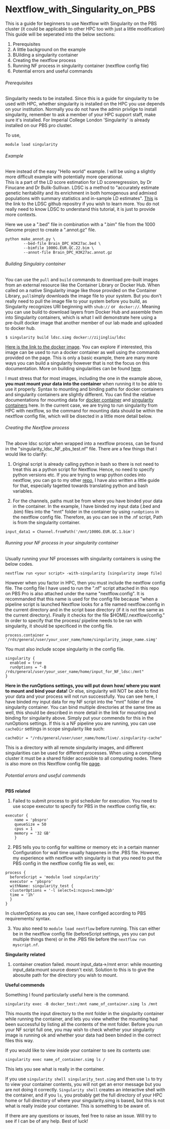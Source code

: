 # Nextflow_with_Singularity_on_PBS
This is a guide for beginners to use Nextflow with Singularity on the PBS cluster (it could be applicable to other HPC too with just a little modification)
This guide will be seperated into the below sections:
1. Prerequisites 
2. A little background on the example 
3. BUilding a singularity container 
4. Creating the nextflow process 
5. Running NF process in singularity container (nextflow config file) 
6. Potential errors and useful commands 

###### Prerequisites
Singularity needs to be installed.
Since this is a guide for singularity to be used with HPC, whether singularity is installed on the HPC you use depends on your institution. 
Normally you do not have the admin privlige to install singularity, remember to ask a member of your HPC support staff, make sure it's installed. 
For Imperial College London 'Singularity' is already installed on our PBS pro cluster. 

To use, 

```
module load singularity
``` 

###### Example
Here instead of the easy "Hello world" example. I will be using a slightly more difficult example with potentially more operational.  
This is a part of the LD score estimation for LD scoreregression, by Dr Finucane and Dr Bulik-Sullivan. 
LDSC is a method to "accurately estimate genetic heritability and its enrichment in both homogenous and admixed populations with summary statistics 
and in-sample LD estimates". 
[This](https://github.com/bulik/ldsc/wiki/LD-Score-Estimation-Tutorial) is the link to the LDSC github repositry if you wish to learn more. You do not really need to know LDSC to understand this tutorial, it is just to provide more contexts. 

Here we use a ".bed" file in combination with a ".bim" file from the 1000 Genome project to create a ".annot.gz" file. 
```
python make_annot.py \
		--bed-file Brain_DPC_H3K27ac.bed \
		--bimfile 1000G.EUR.QC.22.bim \
		--annot-file Brain_DPC_H3K27ac.annot.gz  
```
###### Building Singulairy container 

You can use the ```pull``` and ``` build ``` commands to download pre-built images from an external resource like the Container
Library or Docker Hub.
When called on a native Singularity image like those provided on the Container Library, ```pull```simply downloads the image file to your system. 
But you don't really need to pull the image file to your system before you build, as Singularity recognizes URI beginning with ```shub://``` or ``` docker://```. 
Meaning you can use build to download layers from Docker Hub and assemble them into Singularity containers, which is what I will demonstrate here using a pre-built docker image that another member of our lab made and uploaded to docker hub. 
```
$ singularity build ldsc.simg docker://zijingliu/ldsc
```
[Here is the link to the docker image](https://hub.docker.com/r/zijingliu/ldsc). 
You can explore if interested, this image can be used to run a docker container as well using the commands provided on the page. 
This is only a basic example, there are many more ways you can build a singularity however that is not the focus on this documentation. More on building singularities can be found [here](https://singularity.lbl.gov/docs-build-container#creating---writable-images-and---sandbox-directories). 

I must stress that for most images, including the one in the example above, **you must mount your data into the container** when running it to be able to use it properly. Syntax to mounting and binding paths for docker containers and singularity containers are slightly different. You can find the relative documentations for mounting data for [docker container](https://docs.docker.com/engine/reference/commandline/run/) and [singularity containers](https://sylabs.io/guides/3.0/user-guide/bind_paths_and_mounts.html#:~:text=If%20enabled%20by%20the%20system,the%20host%20system%20with%20ease.) here. 
In the current case, we are trying to run singularity from HPC with nextflow, so the command for mounting data should be within the nextflow config file, which will be disected in a little more detail below. 

###### Creating the Nextflow process 
The above ldsc script when wrapped into a nextflow process, can be found in the "singularity_ldsc_NF_pbs_test.nf" file. 
There are a few things that I would like to clarify:
1. Original script is already calling python in bash so there is not need to treat this as a python script for Nextflow. 
Hence, no need to specify python versions etc. If you are trying to wrap python codes into nextflow, you can go to my other [repo](https://github.com/roxyisat-rex/nextflow_with_python/tree/master), I have also written a little guide for that, especially tagetted towards translating python and bash variables. 

2. For the channels, paths must be from where you have binded your data in the container. 
In the example, I have binded my input data (.bed and .bim) files into the "mnt" folder in the container by using ```runOptions``` in the nextflow config file. Therefore, as you can see in the .nf script, Path is from the singularity container. 
```
input_data1 = Channel.fromPath('/mnt/1000G.EUR.QC.1.bim')
```

###### Running your NF process in your singularity container

Usually running your NF processes with singularity containers is using the below codes. 
```
nextflow run <your script> -with-singularity [singularity image file]
```
However when you factor in HPC, then you must include the nextflow config file. The config file I have used to run the ".nf" script attached in this repo on PBS Pro is also attached under the name "nextflow.config". It is recommanded that this name is used for the config file because "when a pipeline script is launched Nextflow looks for a file named nextflow.config in the current directory and in the script base directory (if it is not the same as the current directory). Finally it checks for the file $HOME/.nextflow/config." 
In order to specify that the process/ pipeline needs to be ran with singularity, it should be specificed in the config file.  
```
process.container = '/rds/general/user/your_user_name/home/singularity_image_name.simg'
```
You must also include scope singularity in the config file.  
```
singularity {
  enabled = true 
  runOptions = "-B /rds/general/user/your_user_name/home/input_for_NF_ldsc:/mnt"
}
``` 
**Here in the runOptions settings, you will put down how/ where you want to mount and bind your data!** Or else, singularity will NOT be able to find your data and your process will not run successfully. You can see here, I have binded my input data for my NF script into the "mnt" folder of the singularity container. 
You can bind multiple directories at the same time as well, this should be described in more detail in the link for mounting and binding for singularity above. Simply put your commends for this in the runOptions settings. 
If this is a NF pipeline you are running, you can use ```cacheDir``` settings in scope singularity like such:  
```
cacheDir = "/rds/general/user/user_name/home/live/.singularity-cache"
``` 
This is a directory with all remote singularity images, and different singularities can be used for different processes. When using a computing cluster it must be a shared folder accessible to all computing nodes. There is also more on this Nextflow config file [page](https://www.nextflow.io/docs/latest/config.html#scope-singularity).

###### Potential errors and useful commends 

**PBS related**   
1. Failed to submit process to grid scheduler for execution.
You need to use scope executor to specify for PBS in the nextflow config file, ex:
```
executor {
    name = 'pbspro'
    queueSize = 50
    cpus = 1
    memory = '32 GB'
    }
``` 
2. PBS tells you to config for walltime or memory etc in a certain manner 
Configuration for wall time usually happenes in the .PBS file. However, my experience with nextflow with singularity is that you need to put the PBS config in the nextflow config file as well, ex: 
```
process {
  beforeScript = 'module load singularity'
  executor = 'pbspro'
  withName: singularity_test { 
  clusterOptions = '-l select=1:ncpus=1:mem=2gb'
  time = '1h'
  }
}
``` 
In clusterOptions as you can see, I have configed according to PBS requirements/ syntax. 

3. You also need to ```module load nextflow``` before running. This can either be in the nextflow config file (beforeScript settings, yes you can put multiple things there) or in the .PBS file before the ```nextflow run myscript.nf```. 

**Singularity related** 
1. container creation failed. mount input_data->/mnt error: while mounting input_data:mount source doesn't exist. 
Solution to this is to give the abosulte path for the directory you wish to mount. 

**Useful commends** 

Something I found particularly useful here is the command.
```
singularity exec -B docker_test:/mnt name_of_container.simg ls /mnt
```
This mounts the input directory to the mnt folder in the singularity container while running the container, and lets you view whether the mounting had been successful by listing all the contents of the mnt folder. Before you run your NF script full one, you may wish to check whether your singularity image is running ok and whether your data had been binded in the correct files this way. 

If you would like to view inside your container to see its contents use: 
```
singularity exec name_of_container.simg ls /
``` 
This lets you see what is really in the container. 

If you  use ```singularity shell singularity_test.simg``` and then use ```ls``` to try to view your container contents, you will not get an error message but you are not doing it correctly. ```Singularity shell``` creates an interactive shell with the container, and if you ```ls```, you probably get the full directory of your HPC home or full directory of where your singularity.simg is based, but this is not what is really inside your container. This is something to be aware of. 

If there are any questions or issues, feel free to raise an issue. Will try to see if I can be of any help. 
Best of luck! 
